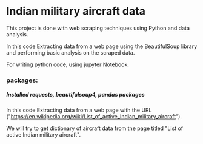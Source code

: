 # Indian military aircraft data
This project is done with web scraping techniques using Python and data analysis.

In this code Extracting data from a web page using the BeautifulSoup library and performing basic analysis on the scraped data.

For writing python code, using jupyter Notebook.

### packages:

##### Installed  requests, beautifulsoup4, pandas packages

In this code Extracting data from a web page with the URL ("https://en.wikipedia.org/wiki/List_of_active_Indian_military_aircraft").

We will try to get dictionary of aircraft data from the page titled "List of active Indian military aircraft".
